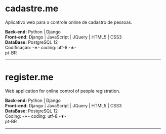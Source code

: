 # cadastre.me

Aplicativo web para o controle online de cadastro de pessoas.

<strong>Back-end:</strong> Python | Django</br>
<strong>Front-end:</strong> Django | JavaScript | JQuery | HTML5 | CSS3</br>
<strong>DataBase:</strong> PostgreSQL 12</br>
Codificação: -&lowast;- coding: utf-8 -&lowast;-</br>
pt-BR</br>


---------------------------------

# register.me

Web application for online control of people registration.

<strong>Back-end:</strong> Python | Django</br>
<strong>Front-end:</strong> Django | JavaScript | JQuery | HTML5 | CSS3</br>
<strong>DataBase:</strong> PostgreSQL 12</br>
Coding: -&lowast;- coding: utf-8 -&lowast;-</br>
pt-BR</br>

--------------------------------
